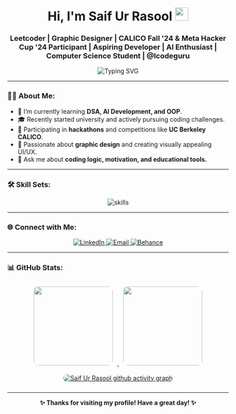 <!-- GitHub Profile README -->

<h1 align="center">Hi, I'm Saif Ur Rasool <img src="https://media.giphy.com/media/hvRJCLFzcasrR4ia7z/giphy.gif" width="30px"></h1>
<h3 align="center">Leetcoder | Graphic Designer | CALICO Fall '24 & Meta Hacker Cup '24 Participant | Aspiring Developer | AI Enthusiast | Computer Science Student | @Icodeguru</h3>

<p align="center">
    <img src="https://readme-typing-svg.herokuapp.com?font=Fira+Code&size=22&pause=1000&color=F78AFA&width=435&lines=Welcome+to+my+GitHub+profile!;I+love+solving+problems+%26+designing!;Follow+for+coding+content+%26+motivation!" alt="Typing SVG">
</p>

---

### 👩‍💻 About Me:
- 🌱 I’m currently learning **DSA, AI Development, and OOP**.
- 🎓 Recently started university and actively pursuing coding challenges.
- 🤝 Participating in **hackathons** and competitions like **UC Berkeley CALICO**.
- 🎨 Passionate about **graphic design** and creating visually appealing UI/UX.
- 💬 Ask me about **coding logic, motivation, and educational tools.**

---

### 🛠️ Skill Sets:

<p align="center">
    <img src="https://skillicons.dev/icons?i=html,css,js,react,git,github,figma,photoshop,illustrator" alt="skills" />
</p>

---

### 🌐 Connect with Me:

<p align="center">
    <a href="https://www.linkedin.com/in/your-profile" target="_blank">
        <img src="https://img.shields.io/badge/LinkedIn-%230077B5.svg?style=for-the-badge&logo=linkedin&logoColor=white" alt="LinkedIn" />
    </a>
    <a href="mailto:your-email@example.com" target="_blank">
        <img src="https://img.shields.io/badge/Email-D14836?style=for-the-badge&logo=gmail&logoColor=white" alt="Email" />
    </a>
    <a href="https://behance.net/your-profile" target="_blank">
        <img src="https://img.shields.io/badge/Behance-053EFF?style=for-the-badge&logo=behance&logoColor=white" alt="Behance" />
    </a>
</p>

---

### 📊 GitHub Stats:
<div align="center">

  <!-- GitHub Stats Section -->
<div align="center">

  <!-- GitHub Stats Section -->
  <a href="https://github.com/SaifRasool92">
    <img height="180em" src="https://github-readme-stats-git-masterrstaa-rickstaa.vercel.app/api?username=SaifRasool92&show_icons=true&theme=nightowl&include_all_commits=true&count_private=true&hide_border=true" style="margin: 10px; border-radius: 10px;"/>
    <img height="180em" src="https://github-readme-stats-eight-theta.vercel.app/api/top-langs/?username=SaifRasool92&langs_count=8&layout=compact&theme=nightowl&include_all_commits=true&count_private=true&hide_border=true" style="margin: 10px; border-radius: 10px;" />
  </a>

  <!-- Activity Graph -->
  <a href="https://github.com/SaifRasool92/github-readme-activity-graph">
    <img src="https://github-readme-activity-graph.vercel.app/graph?username=SaifRasool92&theme=github-compact&hide_border=true" alt="Saif Ur Rasool github activity graph" style="margin: 10px; border-radius: 10px;" />
  </a>

</div>

---

<p align="center">
    <b>✨ Thanks for visiting my profile! Have a great day! ✨</b>
</p>
